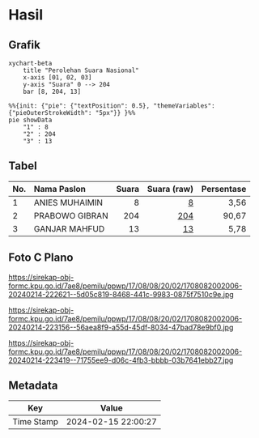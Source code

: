 # Hasil

## Grafik

```mermaid
xychart-beta
    title "Perolehan Suara Nasional"
    x-axis [01, 02, 03]
    y-axis "Suara" 0 --> 204
    bar [8, 204, 13]
```

```mermaid
%%{init: {"pie": {"textPosition": 0.5}, "themeVariables": {"pieOuterStrokeWidth": "5px"}} }%%
pie showData
    "1" : 8
    "2" : 204
    "3" : 13
```

## Tabel

| No. | Nama Paslon    | Suara | Suara (raw) | Persentase |
|:--- |:-------------- | -----:| -----------:| ----------:|
| 1   | ANIES MUHAIMIN | 8     | [8][p-1]    | 3,56       |
| 2   | PRABOWO GIBRAN | 204   | [204][p-2]  | 90,67      |
| 3   | GANJAR MAHFUD  | 13    | [13][p-3]   | 5,78       |


[p-1]: https://github.com/gigit-pemilu/pemilu-2024/blob/main/pilpres/hitung-suara/sub/17-bengkulu/sub/08-kepahiang/sub/08-muara-kemumu/sub/2002-batu-kalung/sub/006-tps/sub/paslon-1.txt
[p-2]: https://github.com/gigit-pemilu/pemilu-2024/blob/main/pilpres/hitung-suara/sub/17-bengkulu/sub/08-kepahiang/sub/08-muara-kemumu/sub/2002-batu-kalung/sub/006-tps/sub/paslon-2.txt
[p-3]: https://github.com/gigit-pemilu/pemilu-2024/blob/main/pilpres/hitung-suara/sub/17-bengkulu/sub/08-kepahiang/sub/08-muara-kemumu/sub/2002-batu-kalung/sub/006-tps/sub/paslon-3.txt

## Foto C Plano

https://sirekap-obj-formc.kpu.go.id/7ae8/pemilu/ppwp/17/08/08/20/02/1708082002006-20240214-222621--5d05c819-8468-441c-9983-0875f7510c9e.jpg

https://sirekap-obj-formc.kpu.go.id/7ae8/pemilu/ppwp/17/08/08/20/02/1708082002006-20240214-223156--56aea8f9-a55d-45df-8034-47bad78e9bf0.jpg

https://sirekap-obj-formc.kpu.go.id/7ae8/pemilu/ppwp/17/08/08/20/02/1708082002006-20240214-223419--71755ee9-d06c-4fb3-bbbb-03b7641ebb27.jpg


## Metadata

| Key        | Value               |
| ---------- | ------------------- |
| Time Stamp | 2024-02-15 22:00:27 |



